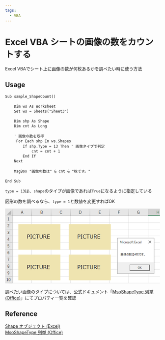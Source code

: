 ```yaml
---
tags:
  - VBA
---
```


# Excel VBA シートの画像の数をカウントする

Excel VBAでシート上に画像の数が何枚あるかを調べたい時に使う方法

## Usage

```VBScript
Sub sample_ShapeCount()

    Dim ws As Worksheet
    Set ws = Sheets("Sheet3")

    Dim shp As Shape
    Dim cnt As Long

    ' 画像の数を取得
     For Each shp In ws.Shapes
        If shp.Type = 13 Then ' 画像タイプで判定
            cnt = cnt + 1
        End If
    Next

    MsgBox "画像の数は" & cnt & "枚です。"

End Sub
```

`type = 13`は、`shape`のタイプが画像であれば`True`になるように指定している<br>

図形の数を調べるなら、`type = 1`と数値を変更すればOK<br>

![shape count](img/vba_shape_count.png)

調べたい画像のタイプについては、公式ドキュメント「[MsoShapeType 列挙 (Office)](https://docs.microsoft.com/ja-jp/office/vba/api/office.msoshapetype)」にてプロパティ一覧を確認

## Reference
[Shape オブジェクト (Excel)](https://docs.microsoft.com/ja-jp/office/vba/api/excel.shape)<br>
[MsoShapeType 列挙 (Office)](https://docs.microsoft.com/ja-jp/office/vba/api/office.msoshapetype)<br>
